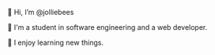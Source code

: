 👋  Hi, I’m @jolliebees

🌺 I'm a student in software engineering and a web developer.

🌺 I enjoy learning new things.



<!---
jolliebees/jolliebees is a ✨ special ✨ repository because its `README.md` (this file) appears on your GitHub profile.
You can click the Preview link to take a look at your changes.
--->
